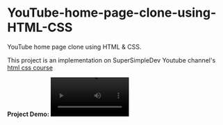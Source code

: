 # YouTube-home-page-clone-using-HTML-CSS
YouTube home page clone using HTML &amp; CSS.

<p>This project is an implementation on SuperSimpleDev Youtube channel's <a href="https://youtu.be/G3e-cpL7ofc">html css course</a></p>

<strong>Project Demo: </strong>
<video src='https://user-images.githubusercontent.com/118308039/224549390-f6517cda-26cd-4243-a13d-015bd1abad47.mp4' width=180/>

